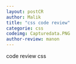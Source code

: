 ```yaml
---
layout: postCR
author: Malik
title: "css code review"
categorie: css
codeimg: Capturedata.PNG
author-review: manon
---
```


code review css